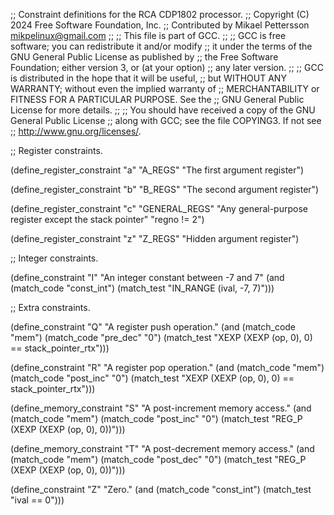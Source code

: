 ;; Constraint definitions for the RCA CDP1802 processor.
;; Copyright (C) 2024 Free Software Foundation, Inc.
;; Contributed by Mikael Pettersson <mikpelinux@gmail.com>
;;
;; This file is part of GCC.
;;
;; GCC is free software; you can redistribute it and/or modify
;; it under the terms of the GNU General Public License as published by
;; the Free Software Foundation; either version 3, or (at your option)
;; any later version.
;;
;; GCC is distributed in the hope that it will be useful,
;; but WITHOUT ANY WARRANTY; without even the implied warranty of
;; MERCHANTABILITY or FITNESS FOR A PARTICULAR PURPOSE.  See the
;; GNU General Public License for more details.
;;
;; You should have received a copy of the GNU General Public License
;; along with GCC; see the file COPYING3.  If not see
;; <http://www.gnu.org/licenses/>.

;; Register constraints.

(define_register_constraint "a" "A_REGS"
  "The first argument register")

(define_register_constraint "b" "B_REGS"
  "The second argument register")

(define_register_constraint "c" "GENERAL_REGS"
  "Any general-purpose register except the stack pointer"
  "regno != 2")

(define_register_constraint "z" "Z_REGS"
  "Hidden argument register")

;; Integer constraints.

(define_constraint "I"
  "An integer constant between -7 and 7"
  (and (match_code "const_int")
       (match_test "IN_RANGE (ival, -7, 7)")))

;; Extra constraints.

(define_constraint "Q"
  "A register push operation."
  (and (match_code "mem")
       (match_code "pre_dec" "0")
       (match_test "XEXP (XEXP (op, 0), 0) == stack_pointer_rtx")))

(define_constraint "R"
  "A register pop operation."
  (and (match_code "mem")
       (match_code "post_inc" "0")
       (match_test "XEXP (XEXP (op, 0), 0) == stack_pointer_rtx")))

(define_memory_constraint "S"
  "A post-increment memory access."
  (and (match_code "mem")
       (match_code "post_inc" "0")
       (match_test "REG_P (XEXP (XEXP (op, 0), 0))")))

(define_memory_constraint "T"
  "A post-decrement memory access."
  (and (match_code "mem")
       (match_code "post_dec" "0")
       (match_test "REG_P (XEXP (XEXP (op, 0), 0))")))

(define_constraint "Z"
  "Zero."
  (and (match_code "const_int")
       (match_test "ival == 0")))
